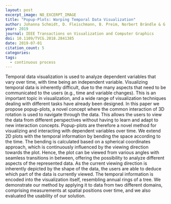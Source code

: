 ```yaml
---
layout: post
excerpt_image: NO_EXCERPT_IMAGE
title: "Popup-Plots: Warping Temporal Data Visualization"
author: Johanna Schmidt, D. Fleischmann, B. Preim, Norbert Brändle & G. Mistelbauer
year: 2019
journal: IEEE Transactions on Visualization and Computer Graphics
doi: 10.1109/TVCG.2018.2841385
date: 2019-07-01
citation_count: 5
categories:
tags:
  - continuous process
---
```

Temporal data visualization is used to analyze dependent variables that vary over time, with time being an independent variable. Visualizing temporal data is inherently difficult, due to the many aspects that need to be communicated to the users (e.g., time and variable changes). This is an important topic in visualization, and a wide range of visualization techniques dealing with different tasks have already been designed. In this paper we propose popup-plots, a novel concept where the common interaction of 3D rotation is used to navigate through the data. This allows the users to view the data from different perspectives without having to learn and adapt to new interaction concepts. Popup-plots are therefore a novel method for visualizing and interacting with dependent variables over time. We extend 2D plots with the temporal information by bending the space according to the time. The bending is calculated based on a spherical coordinates approach, which is continuously influenced by the viewing direction towards the plot. Hence, the plot can be viewed from various angles with seamless transitions in between, offering the possibility to analyze different aspects of the represented data. As the current viewing direction is inherently depicted by the shape of the data, the users are able to deduce which part of the data is currently viewed. The temporal information is encoded into the visualization itself, resembling annual rings of a tree. We demonstrate our method by applying it to data from two different domains, comprising measurements at spatial positions over time, and we also evaluated the usability of our solution.

